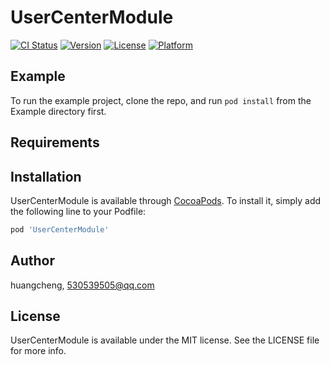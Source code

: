 # UserCenterModule

[![CI Status](https://img.shields.io/travis/huangcheng/UserCenterModule.svg?style=flat)](https://travis-ci.org/huangcheng/UserCenterModule)
[![Version](https://img.shields.io/cocoapods/v/UserCenterModule.svg?style=flat)](https://cocoapods.org/pods/UserCenterModule)
[![License](https://img.shields.io/cocoapods/l/UserCenterModule.svg?style=flat)](https://cocoapods.org/pods/UserCenterModule)
[![Platform](https://img.shields.io/cocoapods/p/UserCenterModule.svg?style=flat)](https://cocoapods.org/pods/UserCenterModule)

## Example

To run the example project, clone the repo, and run `pod install` from the Example directory first.

## Requirements

## Installation

UserCenterModule is available through [CocoaPods](https://cocoapods.org). To install
it, simply add the following line to your Podfile:

```ruby
pod 'UserCenterModule'
```

## Author

huangcheng, 530539505@qq.com

## License

UserCenterModule is available under the MIT license. See the LICENSE file for more info.
